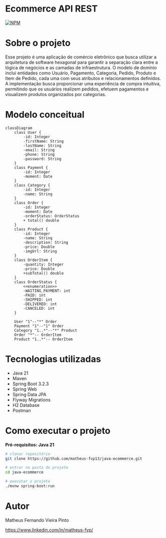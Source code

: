 # Ecommerce API REST
[![NPM](https://img.shields.io/npm/l/react)](https://github.com/matheus-fvp13/java-spring-ecommerce/blob/main/LICENSE)

# Sobre o projeto
Esse projeto é uma aplicação de comércio eletrônico que busca utilizar a arquitetura de software hexagonal para garantir
a separação clara entre a lógica de negócios e as camadas de infraestrutura. O modelo de domínio inclui entidades como Usuário, Pagamento, Categoria, Pedido, Produto e Item de Pedido, cada uma com seus atributos e relacionamentos definidos. A implementação busca proporcionar uma experiência de compra intuitiva, 
permitindo que os usuários realizem pedidos, efetuem pagamentos e visualizem produtos organizados por categorias. 

# Modelo conceitual

```mermaid
classDiagram
    class User {
        -id: Integer
        -firstName: String
        -lastName: String
        -email: String
        -phone: String
        -password: String
    }
    class Payment {
        -id: Integer
        -moment: Date
    }
    class Category {
        -id: Integer
        -name: String
    }
    class Order {
        -id: Integer
        -moment: Date
        -orderStatus: OrderStatus
        + total() double
    }
    class Product { 
        -id: Integer
        -name: String
        -description: String
        -price: Double
        -imgUrl: String
    }
    class OrderItem {
        -quantity: Integer
        -price: Double
        +subTotal() double
    }
    class OrderStatus {
        <<enumeration>>
        -WAITING_PAYMENT: int
        -PAID: int
        -SHIPPED: int
        -DELIVERED: int
        -CANCELED: int
    }
    
    User "1"--"*" Order
    Payment "1"--"1" Order
    Category "1..*"--"*" Product
    Order "*"-- OrderItem
    Product "1..*"-- OrderItem
```

# Tecnologias utilizadas
- Java 21
- Maven
- Spring Boot 3.2.3
- Spring Web
- Spring Data JPA
- Flyway Migrations
- H2 Database
- Postman

# Como executar o projeto
**Pré-requisitos: Java 21**

```bash
# clonar repositório
git clone https://github.com/matheus-fvp13/java-ecommerce.git

# entrar na pasta do projeto
cd java-ecommerce

# executar o projeto
./mvnw spring-boot:run
```

# Autor
Matheus Fernando Vieira Pinto

https://www.linkedin.com/in/matheus-fvp/
